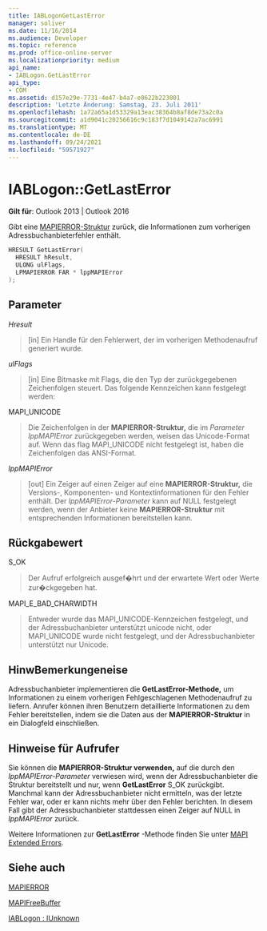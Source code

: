 ```yaml
---
title: IABLogonGetLastError
manager: soliver
ms.date: 11/16/2014
ms.audience: Developer
ms.topic: reference
ms.prod: office-online-server
ms.localizationpriority: medium
api_name:
- IABLogon.GetLastError
api_type:
- COM
ms.assetid: d157e29e-7731-4e47-b4a7-e8622b223001
description: 'Letzte Änderung: Samstag, 23. Juli 2011'
ms.openlocfilehash: 1a72a65a1d53329a13eac38364b8af8de73a2c0a
ms.sourcegitcommit: a1d9041c20256616c9c183f7d1049142a7ac6991
ms.translationtype: MT
ms.contentlocale: de-DE
ms.lasthandoff: 09/24/2021
ms.locfileid: "59571927"
---
```

# <a name="iablogongetlasterror"></a>IABLogon::GetLastError

  
  
**Gilt für**: Outlook 2013 | Outlook 2016 
  
Gibt eine [MAPIERROR-Struktur](mapierror.md) zurück, die Informationen zum vorherigen Adressbuchanbieterfehler enthält. 
  
```cpp
HRESULT GetLastError(
  HRESULT hResult,
  ULONG ulFlags,
  LPMAPIERROR FAR * lppMAPIError
);
```

## <a name="parameters"></a>Parameter

 _Hresult_
  
> [in] Ein Handle für den Fehlerwert, der im vorherigen Methodenaufruf generiert wurde.
    
 _ulFlags_
  
> [in] Eine Bitmaske mit Flags, die den Typ der zurückgegebenen Zeichenfolgen steuert. Das folgende Kennzeichen kann festgelegt werden:
    
MAPI_UNICODE 
  
> Die Zeichenfolgen in der **MAPIERROR-Struktur,** die im  _Parameter lppMAPIError_ zurückgegeben werden, weisen das Unicode-Format auf. Wenn das flag MAPI_UNICODE nicht festgelegt ist, haben die Zeichenfolgen das ANSI-Format. 
    
 _lppMAPIError_
  
> [out] Ein Zeiger auf einen Zeiger auf eine **MAPIERROR-Struktur,** die Versions-, Komponenten- und Kontextinformationen für den Fehler enthält. Der  _lppMAPIError-Parameter_ kann auf NULL festgelegt werden, wenn der Anbieter keine **MAPIERROR-Struktur** mit entsprechenden Informationen bereitstellen kann. 
    
## <a name="return-value"></a>Rückgabewert

S_OK 
  
> Der Aufruf erfolgreich ausgef�hrt und der erwartete Wert oder Werte zur�ckgegeben hat.
    
MAPI_E_BAD_CHARWIDTH 
  
> Entweder wurde das MAPI_UNICODE-Kennzeichen festgelegt, und der Adressbuchanbieter unterstützt unicode nicht, oder MAPI_UNICODE wurde nicht festgelegt, und der Adressbuchanbieter unterstützt nur Unicode.
    
## <a name="remarks"></a>HinwBemerkungeneise

Adressbuchanbieter implementieren die **GetLastError-Methode,** um Informationen zu einem vorherigen Fehlgeschlagenen Methodenaufruf zu liefern. Anrufer können ihren Benutzern detaillierte Informationen zu dem Fehler bereitstellen, indem sie die Daten aus der **MAPIERROR-Struktur** in ein Dialogfeld einschließen. 
  
## <a name="notes-to-callers"></a>Hinweise für Aufrufer

Sie können die **MAPIERROR-Struktur verwenden,** auf die durch den  _lppMAPIError-Parameter_ verwiesen wird, wenn der Adressbuchanbieter die Struktur bereitstellt und nur, wenn **GetLastError** S_OK zurückgibt. Manchmal kann der Adressbuchanbieter nicht ermitteln, was der letzte Fehler war, oder er kann nichts mehr über den Fehler berichten. In diesem Fall gibt der Adressbuchanbieter stattdessen einen Zeiger auf NULL in  _lppMAPIError_ zurück. 
  
Weitere Informationen zur **GetLastError** -Methode finden Sie unter [MAPI Extended Errors](mapi-extended-errors.md).
  
## <a name="see-also"></a>Siehe auch



[MAPIERROR](mapierror.md)
  
[MAPIFreeBuffer](mapifreebuffer.md)
  
[IABLogon : IUnknown](iablogoniunknown.md)

